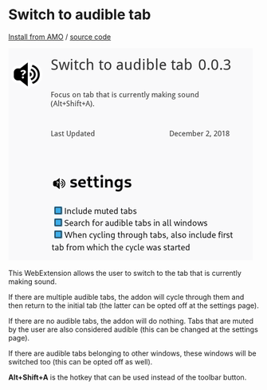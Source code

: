 # Switch to audible tab

[Install from AMO](https://addons.mozilla.org/en-US/firefox/addon/switch-to-audible-tab/) / [source code](https://gitlab.com/klntsky/switch-to-audible-tab)

![preview](screenshot.png)

This WebExtension allows the user to switch to the tab that is currently making sound.

If there are multiple audible tabs, the addon will cycle through them and then return to the initial tab (the latter can be opted off at the settings page).

If there are no audible tabs, the addon will do nothing. Tabs that are muted by the user are also considered audible (this can be changed at the settings page).

If there are audible tabs belonging to other windows, these windows will be switched too (this can be opted off as well).

**Alt+Shift+A** is the hotkey that can be used instead of the toolbar button.
